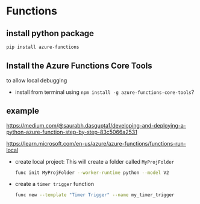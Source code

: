 # Functions

## install python package
```sh
pip install azure-functions
```

## Install the Azure Functions Core Tools
to allow local debugging
- install from terminal using `npm install -g azure-functions-core-tools`?

## example
https://medium.com/@saurabh.dasgupta1/developing-and-deploying-a-python-azure-function-step-by-step-83c5066a2531

https://learn.microsoft.com/en-us/azure/azure-functions/functions-run-local
- create local project: This will create a folder called `MyProjFolder`
  ```sh
  func init MyProjFolder --worker-runtime python --model V2
  ```
- create a `timer trigger` function
  ```sh
  func new --template "Timer Trigger" --name my_timer_trigger
  ```
